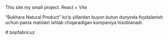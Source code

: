 This site my small project. 
React + Vite 

“Bukhara Natural Product” koʻp yillardan buyon butun dunyoda foydalanish uchun paxta matolari ishlab chiqaradigan kompaniya hisoblanadi.

#   b n p f a b r i c u z 
 
 
